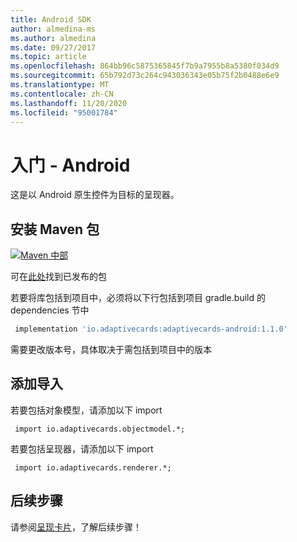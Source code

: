 ```yaml
---
title: Android SDK
author: almedina-ms
ms.author: almedina
ms.date: 09/27/2017
ms.topic: article
ms.openlocfilehash: 864bb96c5875365845f7b9a7955b8a5380f034d9
ms.sourcegitcommit: 65b792d73c264c943036343e05b75f2b0488e6e9
ms.translationtype: MT
ms.contentlocale: zh-CN
ms.lasthandoff: 11/20/2020
ms.locfileid: "95001784"
---
```

# <a name="getting-started---android"></a>入门 - Android

这是以 Android 原生控件为目标的呈现器。

## <a name="install-maven-package"></a>安装 Maven 包

[![Maven 中部](https://img.shields.io/maven-central/v/io.adaptivecards/adaptivecards-android.svg)](https://search.maven.org/#search%7Cga%7C1%7Ca%3A%22adaptivecards-android%22)

可在[此处](https://search.maven.org/artifact/io.adaptivecards/adaptivecards-android)找到已发布的包

若要将库包括到项目中，必须将以下行包括到项目 gradle.build 的 dependencies 节中

```build.gradle
 implementation 'io.adaptivecards:adaptivecards-android:1.1.0'
```
需要更改版本号，具体取决于需包括到项目中的版本

## <a name="add-import"></a>添加导入

若要包括对象模型，请添加以下 import

```
 import io.adaptivecards.objectmodel.*;
```

若要包括呈现器，请添加以下 import

```
 import io.adaptivecards.renderer.*;
```

## <a name="next-steps"></a>后续步骤

请参阅[呈现卡片](render-a-card.md)，了解后续步骤！
